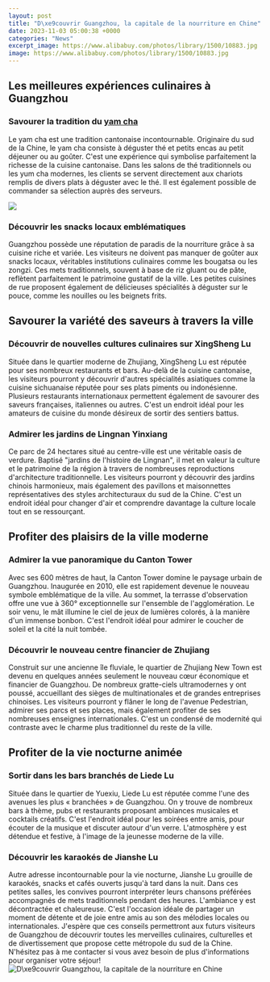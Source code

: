 ```yaml
---
layout: post
title: "D\xe9couvrir Guangzhou, la capitale de la nourriture en Chine"
date: 2023-11-03 05:00:38 +0000
categories: "News"
excerpt_image: https://www.alibabuy.com/photos/library/1500/10883.jpg
image: https://www.alibabuy.com/photos/library/1500/10883.jpg
---
```


## Les meilleures expériences culinaires à Guangzhou
### Savourer la tradition du [yam cha](https://thetopnews.github.io/the-rich-history-and-tradition-of-nintendo-s-unique-company-culture/) 
Le yam cha est une tradition cantonaise incontournable. Originaire du sud de la Chine, le yam cha consiste à déguster thé et petits encas au petit déjeuner ou au goûter. C'est une expérience qui symbolise parfaitement la richesse de la cuisine cantonaise. Dans les salons de thé traditionnels ou les yum cha modernes, les clients se servent directement aux chariots remplis de divers plats à déguster avec le thé. Il est également possible de commander sa sélection auprès des serveurs. 

![](https://www.expat.com/upload/guide/1565090078-1554100511-chinese-food-news-item-slider-news_item_slider-t1565090078.jpg)
### Découvrir les snacks locaux emblématiques
Guangzhou possède une réputation de paradis de la nourriture grâce à sa cuisine riche et variée. Les visiteurs ne doivent pas manquer de goûter aux snacks locaux, véritables institutions culinaires comme les bougatsa ou les zongzi. Ces mets traditionnels, souvent à base de riz gluant ou de pâte, reflètent parfaitement le patrimoine gustatif de la ville. Les petites cuisines de rue proposent également de délicieuses spécialités à déguster sur le pouce, comme les nouilles ou les beignets frits.
## Savourer la variété des saveurs à travers la ville
### Découvrir de nouvelles cultures culinaires sur XingSheng Lu
Située dans le quartier moderne de Zhujiang, XingSheng Lu est réputée pour ses nombreux restaurants et bars. Au-delà de la cuisine cantonaise, les visiteurs pourront y découvrir d'autres spécialités asiatiques comme la cuisine sichuanaise réputée pour ses plats piments ou indonésienne. Plusieurs restaurants internationaux permettent également de savourer des saveurs françaises, italiennes ou autres. C'est un endroit idéal pour les amateurs de cuisine du monde désireux de sortir des sentiers battus.
### Admirer les jardins de Lingnan Yinxiang 
Ce parc de 24 hectares situé au centre-ville est une véritable oasis de verdure. Baptisé "jardins de l'histoire de Lingnan", il met en valeur la culture et le patrimoine de la région à travers de nombreuses reproductions d'architecture traditionnelle. Les visiteurs pourront y découvrir des jardins chinois harmonieux, mais également des pavillons et maisonnettes représentatives des styles architecturaux du sud de la Chine. C'est un endroit idéal pour changer d'air et comprendre davantage la culture locale tout en se ressourçant.
## Profiter des plaisirs de la ville moderne
### Admirer la vue panoramique du Canton Tower
Avec ses 600 mètres de haut, la Canton Tower domine le paysage urbain de Guangzhou. Inaugurée en 2010, elle est rapidement devenue le nouveau symbole emblématique de la ville. Au sommet, la terrasse d'observation offre une vue à 360° exceptionnelle sur l'ensemble de l'agglomération. Le soir venu, le mât illumine le ciel de jeux de lumières colorés, à la manière d'un immense bonbon. C'est l'endroit idéal pour admirer le coucher de soleil et la cité la nuit tombée. 
### Découvrir le nouveau centre financier de Zhujiang 
Construit sur une ancienne île fluviale, le quartier de Zhujiang New Town est devenu en quelques années seulement le nouveau cœur économique et financier de Guangzhou. De nombreux gratte-ciels ultramodernes y ont poussé, accueillant des sièges de multinationales et de grandes entreprises chinoises. Les visiteurs pourront y flâner le long de l'avenue Pedestrian, admirer ses parcs et ses places, mais également profiter de ses nombreuses enseignes internationales. C'est un condensé de modernité qui contraste avec le charme plus traditionnel du reste de la ville.
## Profiter de la vie nocturne animée
### Sortir dans les bars branchés de Liede Lu
Située dans le quartier de Yuexiu, Liede Lu est réputée comme l'une des avenues les plus « branchées » de Guangzhou. On y trouve de nombreux bars à thème, pubs et restaurants proposant ambiances musicales et cocktails créatifs. C'est l'endroit idéal pour les soirées entre amis, pour écouter de la musique et discuter autour d'un verre. L'atmosphère y est détendue et festive, à l'image de la jeunesse moderne de la ville.
### Découvrir les karaokés de Jianshe Lu 
Autre adresse incontournable pour la vie nocturne, Jianshe Lu grouille de karaokés, snacks et cafés ouverts jusqu'à tard dans la nuit. Dans ces petites salles, les convives pourront interpréter leurs chansons préférées accompagnés de mets traditionnels pendant des heures. L'ambiance y est décontractée et chaleureuse. C'est l'occasion idéale de partager un moment de détente et de joie entre amis au son des mélodies locales ou internationales.
J'espère que ces conseils permettront aux futurs visiteurs de Guangzhou de découvrir toutes les merveilles culinaires, culturelles et de divertissement que propose cette métropole du sud de la Chine. N'hésitez pas à me contacter si vous avez besoin de plus d'informations pour organiser votre séjour!
![D\xe9couvrir Guangzhou, la capitale de la nourriture en Chine](https://www.alibabuy.com/photos/library/1500/10883.jpg)